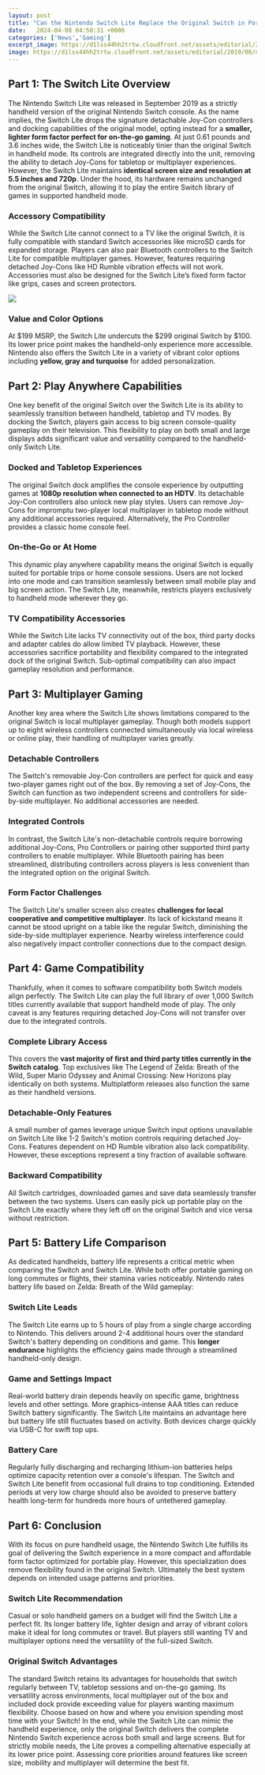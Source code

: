 ```yaml
---
layout: post
title: "Can the Nintendo Switch Lite Replace the Original Switch in Portable Mode?"
date:   2024-04-08 04:50:31 +0000
categories: ['News','Gaming']
excerpt_image: https://d1lss44hh2trtw.cloudfront.net/assets/editorial/2019/08/nintendo-switch-lite-side-by-side-original.jpg
image: https://d1lss44hh2trtw.cloudfront.net/assets/editorial/2019/08/nintendo-switch-lite-side-by-side-original.jpg
---
```


## Part 1: The Switch Lite Overview
The Nintendo Switch Lite was released in September 2019 as a strictly handheld version of the original Nintendo Switch console. As the name implies, the Switch Lite drops the signature detachable Joy-Con controllers and docking capabilities of the original model, opting instead for a **smaller, lighter form factor perfect for on-the-go gaming**. 
At just 0.61 pounds and 3.6 inches wide, the Switch Lite is noticeably tinier than the original Switch in handheld mode. Its controls are integrated directly into the unit, removing the ability to detach Joy-Cons for tabletop or multiplayer experiences. However, the Switch Lite maintains **identical screen size and resolution at 5.5 inches and 720p**. Under the hood, its hardware remains unchanged from the original Switch, allowing it to play the entire Switch library of games in supported handheld mode.
### Accessory Compatibility 
While the Switch Lite cannot connect to a TV like the original Switch, it is fully compatible with standard Switch accessories like microSD cards for expanded storage. Players can also pair Bluetooth controllers to the Switch Lite for compatible multiplayer games. However, features requiring detached Joy-Cons like HD Rumble vibration effects will not work. Accessories must also be designed for the Switch Lite’s fixed form factor like grips, cases and screen protectors.

![](https://d1lss44hh2trtw.cloudfront.net/assets/editorial/2019/08/nintendo-switch-lite-side-by-side-original.jpg)
### Value and Color Options
At $199 MSRP, the Switch Lite undercuts the $299 original Switch by $100. Its lower price point makes the handheld-only experience more accessible. Nintendo also offers the Switch Lite in a variety of vibrant color options including **yellow, gray and turquoise** for added personalization. 
## Part 2: Play Anywhere Capabilities
One key benefit of the original Switch over the Switch Lite is its ability to seamlessly transition between handheld, tabletop and TV modes. By docking the Switch, players gain access to big screen console-quality gameplay on their television. This flexibility to play on both small and large displays adds significant value and versatility compared to the handheld-only Switch Lite.
### Docked and Tabletop Experiences
The original Switch dock amplifies the console experience by outputting games at **1080p resolution when connected to an HDTV**. Its detachable Joy-Con controllers also unlock new play styles. Users can remove Joy-Cons for impromptu two-player local multiplayer in tabletop mode without any additional accessories required. Alternatively, the Pro Controller provides a classic home console feel.
### On-the-Go or At Home
This dynamic play anywhere capability means the original Switch is equally suited for portable trips or home console sessions. Users are not locked into one mode and can transition seamlessly between small mobile play and big screen action. The Switch Lite, meanwhile, restricts players exclusively to handheld mode wherever they go.
### TV Compatibility Accessories 
While the Switch Lite lacks TV connectivity out of the box, third party docks and adapter cables do allow limited TV playback. However, these accessories sacrifice portability and flexibility compared to the integrated dock of the original Switch. Sub-optimal compatibility can also impact gameplay resolution and performance.
## Part 3:  Multiplayer Gaming 
Another key area where the Switch Lite shows limitations compared to the original Switch is local multiplayer gameplay. Though both models support up to eight wireless controllers connected simultaneously via local wireless or online play, their handling of multiplayer varies greatly.
### Detachable Controllers 
The Switch's removable Joy-Con controllers are perfect for quick and easy two-player games right out of the box. By removing a set of Joy-Cons, the Switch can function as two independent screens and controllers for side-by-side multiplayer. No additional accessories are needed. 
### Integrated Controls
In contrast, the Switch Lite's non-detachable controls require borrowing additional Joy-Cons, Pro Controllers or pairing other supported third party controllers to enable multiplayer. While Bluetooth pairing has been streamlined, distributing controllers across players is less convenient than the integrated option on the original Switch.
### Form Factor Challenges 
The Switch Lite's smaller screen also creates **challenges for local cooperative and competitive multiplayer**. Its lack of kickstand means it cannot be stood upright on a table like the regular Switch, diminishing the side-by-side multiplayer experience. Nearby wireless interference could also negatively impact controller connections due to the compact design.
## Part 4: Game Compatibility
Thankfully, when it comes to software compatibility both Switch models align perfectly. The Switch Lite can play the full library of over 1,000 Switch titles currently available that support handheld mode of play. The only caveat is any features requiring detached Joy-Cons will not transfer over due to the integrated controls.
### Complete Library Access 
This covers the **vast majority of first and third party titles currently in the Switch catalog**. Top exclusives like The Legend of Zelda: Breath of the Wild, Super Mario Odyssey and Animal Crossing: New Horizons play identically on both systems. Multiplatform releases also function the same as their handheld versions.
### Detachable-Only Features
A small number of games leverage unique Switch input options unavailable on Switch Lite like 1-2 Switch's motion controls requiring detached Joy-Cons. Features dependent on HD Rumble vibration also lack compatibility. However, these exceptions represent a tiny fraction of available software.
### Backward Compatibility
All Switch cartridges, downloaded games and save data seamlessly transfer between the two systems. Users can easily pick up portable play on the Switch Lite exactly where they left off on the original Switch and vice versa without restriction.
## Part 5: Battery Life Comparison
As dedicated handhelds, battery life represents a critical metric when comparing the Switch and Switch Lite. While both offer portable gaming on long commutes or flights, their stamina varies noticeably. Nintendo rates battery life based on Zelda: Breath of the Wild gameplay:
### Switch Lite Leads 
The Switch Lite earns up to 5 hours of play from a single charge according to Nintendo. This delivers around 2-4 additional hours over the standard Switch's battery depending on conditions and game. This **longer endurance** highlights the efficiency gains made through a streamlined handheld-only design.
### Game and Settings Impact 
Real-world battery drain depends heavily on specific game, brightness levels and other settings. More graphics-intense AAA titles can reduce Switch battery significantly. The Switch Lite maintains an advantage here but battery life still fluctuates based on activity. Both devices charge quickly via USB-C for swift top ups.
### Battery Care
Regularly fully discharging and recharging lithium-ion batteries helps optimize capacity retention over a console's lifespan. The Switch and Switch Lite benefit from occasional full drains to top conditioning. Extended periods at very low charge should also be avoided to preserve battery health long-term for hundreds more hours of untethered gameplay.
## Part 6: Conclusion 
With its focus on pure handheld usage, the Nintendo Switch Lite fulfills its goal of delivering the Switch experience in a more compact and affordable form factor optimized for portable play. However, this specialization does remove flexibility found in the original Switch. Ultimately the best system depends on intended usage patterns and priorities.
### Switch Lite Recommendation
Casual or solo handheld gamers on a budget will find the Switch Lite a perfect fit. Its longer battery life, lighter design and array of vibrant colors make it ideal for long commutes or travel. But players still wanting TV and multiplayer options need the versatility of the full-sized Switch.
### Original Switch Advantages 
The standard Switch retains its advantages for households that switch regularly between TV, tabletop sessions and on-the-go gaming. Its versatility across environments, local multiplayer out of the box and included dock provide exceeding value for players wanting maximum flexibility. Choose based on how and where you envision spending most time with your Switch!
In the end, while the Switch Lite can mimic the handheld experience, only the original Switch delivers the complete Nintendo Switch experience across both small and large screens. But for strictly mobile needs, the Lite proves a compelling alternative especially at its lower price point. Assessing core priorities around features like screen size, mobility and multiplayer will determine the best fit.